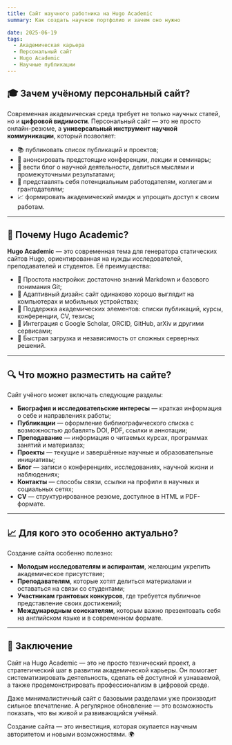 ```yaml
---
title: Сайт научного работника на Hugo Academic
summary: Как создать научное портфолио и зачем оно нужно

date: 2025-06-19
tags:
  - Академическая карьера
  - Персональный сайт
  - Hugo Academic
  - Научные публикации
---
```


## 🎓 Зачем учёному персональный сайт?

Современная академическая среда требует не только научных статей, но и **цифровой видимости**. Персональный сайт — это не просто онлайн-резюме, а **универсальный инструмент научной коммуникации**, который позволяет:

- 📚 публиковать список публикаций и проектов;
- 📅 анонсировать предстоящие конференции, лекции и семинары;
- 📝 вести блог о научной деятельности, делиться мыслями и промежуточными результатами;
- 💼 представлять себя потенциальным работодателям, коллегам и грантодателям;
- 📈 формировать академический имидж и упрощать доступ к своим работам.

---

## 🚀 Почему Hugo Academic?

**Hugo Academic** — это современная тема для генератора статических сайтов Hugo, ориентированная на нужды исследователей, преподавателей и студентов. Её преимущества:

- 🔧 Простота настройки: достаточно знаний Markdown и базового понимания Git;
- 🎨 Адаптивный дизайн: сайт одинаково хорошо выглядит на компьютерах и мобильных устройствах;
- 📖 Поддержка академических элементов: списки публикаций, курсы, конференции, CV, тезисы;
- 🔄 Интеграция с Google Scholar, ORCID, GitHub, arXiv и другими сервисами;
- 🚀 Быстрая загрузка и независимость от сложных серверных решений.

---

## 🔍 Что можно разместить на сайте?

Сайт учёного может включать следующие разделы:

- **Биография и исследовательские интересы** — краткая информация о себе и направлениях работы;
- **Публикации** — оформление библиографического списка с возможностью добавлять DOI, PDF, ссылки и аннотации;
- **Преподавание** — информация о читаемых курсах, программах занятий и материалах;
- **Проекты** — текущие и завершённые научные и образовательные инициативы;
- **Блог** — записи о конференциях, исследованиях, научной жизни и наблюдениях;
- **Контакты** — способы связи, ссылки на профили в научных и социальных сетях;
- **CV** — структурированное резюме, доступное в HTML и PDF-формате.

---

## 📈 Для кого это особенно актуально?

Создание сайта особенно полезно:

- **Молодым исследователям и аспирантам**, желающим укрепить академическое присутствие;
- **Преподавателям**, которые хотят делиться материалами и оставаться на связи со студентами;
- **Участникам грантовых конкурсов**, где требуется публичное представление своих достижений;
- **Международным соискателям**, которым важно презентовать себя на английском языке и в современном формате.

---

## 🧭 Заключение

Сайт на Hugo Academic — это не просто технический проект, а стратегический шаг в развитии академической карьеры. Он помогает систематизировать деятельность, сделать её доступной и узнаваемой, а также продемонстрировать профессионализм в цифровой среде.

Даже минималистичный сайт с базовыми разделами уже производит сильное впечатление. А регулярное обновление — это возможность показать, что вы живой и развивающийся учёный.

Создание сайта — это инвестиция, которая окупается научным авторитетом и новыми возможностями. 🌍

